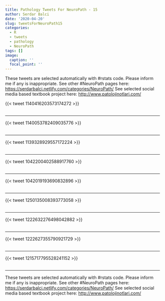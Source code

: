 ```yaml
---
title: Pathology Tweets For NeuroPath - 15
author: Serdar Balci
date: '2020-04-20'
slug: tweetsForNeuroPath15
categories:
  - R
  - tweets
  - pathology
  - NeuroPath
tags: []
image:
  caption: ''
  focal_point: ''
---
```



These tweets are selected automatically with #rstats code. Please inform me if any is inappropriate.
See other #NeuroPath pages here: https://serdarbalci.netlify.com/categories/NeuroPath/ 
See selected social media based textbook project here: http://www.patolojinotlari.com/

{{< tweet 1140416203573174272 >}}
<br>
<br>
<hr>
{{< tweet 1140053782409035776 >}}
<br>
<br>
<hr>
{{< tweet 1139328929557172224 >}}
<br>
<br>
<hr>
{{< tweet 1042200402588917760 >}}
<br>
<br>
<hr>
{{< tweet 1042019193690832896 >}}
<br>
<br>
<hr>
{{< tweet 1250135008393773058 >}}
<br>
<br>
<hr>
{{< tweet 1222632276498042882 >}}
<br>
<br>
<hr>
{{< tweet 1222627355790921729 >}}
<br>
<br>
<hr>
{{< tweet 1215717795528241152 >}}
<br>
<br>
<hr>


These tweets are selected automatically with #rstats code. Please inform me if any is inappropriate.
See other #NeuroPath pages here: https://serdarbalci.netlify.com/categories/NeuroPath/ 
See selected social media based textbook project here: http://www.patolojinotlari.com/
